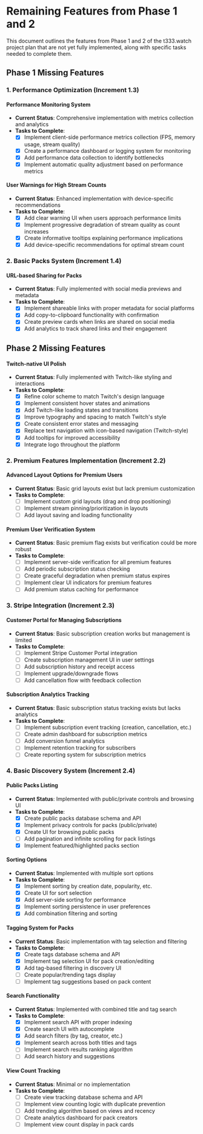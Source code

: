 # Remaining Features from Phase 1 and 2

This document outlines the features from Phase 1 and 2 of the t333.watch project plan that are not yet fully implemented, along with specific tasks needed to complete them.

## Phase 1 Missing Features

### 1. Performance Optimization (Increment 1.3)

#### Performance Monitoring System
- **Current Status**: Comprehensive implementation with metrics collection and analytics
- **Tasks to Complete**:
  - [x] Implement client-side performance metrics collection (FPS, memory usage, stream quality)
  - [x] Create a performance dashboard or logging system for monitoring
  - [x] Add performance data collection to identify bottlenecks
  - [x] Implement automatic quality adjustment based on performance metrics

#### User Warnings for High Stream Counts
- **Current Status**: Enhanced implementation with device-specific recommendations
- **Tasks to Complete**:
  - [x] Add clear warning UI when users approach performance limits
  - [x] Implement progressive degradation of stream quality as count increases
  - [x] Create informative tooltips explaining performance implications
  - [x] Add device-specific recommendations for optimal stream count

### 2. Basic Packs System (Increment 1.4)

#### URL-based Sharing for Packs
- **Current Status**: Fully implemented with social media previews and metadata
- **Tasks to Complete**:
  - [x] Implement shareable links with proper metadata for social platforms
  - [x] Add copy-to-clipboard functionality with confirmation
  - [x] Create preview cards when links are shared on social media
  - [x] Add analytics to track shared links and their engagement

## Phase 2 Missing Features

#### Twitch-native UI Polish
- **Current Status**: Fully implemented with Twitch-like styling and interactions
- **Tasks to Complete**:
  - [x] Refine color scheme to match Twitch's design language
  - [x] Implement consistent hover states and animations
  - [x] Add Twitch-like loading states and transitions
  - [x] Improve typography and spacing to match Twitch's style
  - [x] Create consistent error states and messaging
  - [x] Replace text navigation with icon-based navigation (Twitch-style)
  - [x] Add tooltips for improved accessibility
  - [x] Integrate logo throughout the platform

### 2. Premium Features Implementation (Increment 2.2)

#### Advanced Layout Options for Premium Users
- **Current Status**: Basic grid layouts exist but lack premium customization
- **Tasks to Complete**:
  - [ ] Implement custom grid layouts (drag and drop positioning)
  - [ ] Implement stream pinning/prioritization in layouts
  - [ ] Add layout saving and loading functionality

#### Premium User Verification System
- **Current Status**: Basic premium flag exists but verification could be more robust
- **Tasks to Complete**:
  - [ ] Implement server-side verification for all premium features
  - [ ] Add periodic subscription status checking
  - [ ] Create graceful degradation when premium status expires
  - [ ] Implement clear UI indicators for premium features
  - [ ] Add premium status caching for performance

### 3. Stripe Integration (Increment 2.3)

#### Customer Portal for Managing Subscriptions
- **Current Status**: Basic subscription creation works but management is limited
- **Tasks to Complete**:
  - [ ] Implement Stripe Customer Portal integration
  - [ ] Create subscription management UI in user settings
  - [ ] Add subscription history and receipt access
  - [ ] Implement upgrade/downgrade flows
  - [ ] Add cancellation flow with feedback collection

#### Subscription Analytics Tracking
- **Current Status**: Basic subscription status tracking exists but lacks analytics
- **Tasks to Complete**:
  - [ ] Implement subscription event tracking (creation, cancellation, etc.)
  - [ ] Create admin dashboard for subscription metrics
  - [ ] Add conversion funnel analytics
  - [ ] Implement retention tracking for subscribers
  - [ ] Create reporting system for subscription metrics

### 4. Basic Discovery System (Increment 2.4)

#### Public Packs Listing
- **Current Status**: Implemented with public/private controls and browsing UI
- **Tasks to Complete**:
  - [x] Create public packs database schema and API
  - [x] Implement privacy controls for packs (public/private)
  - [x] Create UI for browsing public packs
  - [ ] Add pagination and infinite scrolling for pack listings
  - [x] Implement featured/highlighted packs section

#### Sorting Options
- **Current Status**: Implemented with multiple sort options
- **Tasks to Complete**:
  - [x] Implement sorting by creation date, popularity, etc.
  - [x] Create UI for sort selection
  - [x] Add server-side sorting for performance
  - [x] Implement sorting persistence in user preferences
  - [x] Add combination filtering and sorting

#### Tagging System for Packs
- **Current Status**: Basic implementation with tag selection and filtering
- **Tasks to Complete**:
  - [x] Create tags database schema and API
  - [x] Implement tag selection UI for pack creation/editing
  - [x] Add tag-based filtering in discovery UI
  - [ ] Create popular/trending tags display
  - [ ] Implement tag suggestions based on pack content

#### Search Functionality
- **Current Status**: Implemented with combined title and tag search
- **Tasks to Complete**:
  - [x] Implement search API with proper indexing
  - [x] Create search UI with autocomplete
  - [x] Add search filters (by tag, creator, etc.)
  - [x] Implement search across both titles and tags
  - [ ] Implement search results ranking algorithm
  - [ ] Add search history and suggestions

#### View Count Tracking
- **Current Status**: Minimal or no implementation
- **Tasks to Complete**:
  - [ ] Create view tracking database schema and API
  - [ ] Implement view counting logic with duplicate prevention
  - [ ] Add trending algorithm based on views and recency
  - [ ] Create analytics dashboard for pack creators
  - [ ] Implement view count display in pack cards